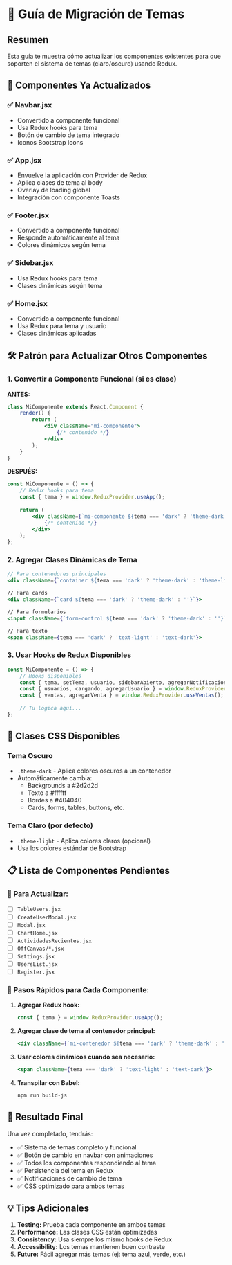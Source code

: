 # 🎨 Guía de Migración de Temas

## Resumen
Esta guía te muestra cómo actualizar los componentes existentes para que soporten el sistema de temas (claro/oscuro) usando Redux.

## 🔄 Componentes Ya Actualizados

### ✅ Navbar.jsx
- Convertido a componente funcional
- Usa Redux hooks para tema
- Botón de cambio de tema integrado
- Iconos Bootstrap Icons

### ✅ App.jsx  
- Envuelve la aplicación con Provider de Redux
- Aplica clases de tema al body
- Overlay de loading global
- Integración con componente Toasts

### ✅ Footer.jsx
- Convertido a componente funcional
- Responde automáticamente al tema
- Colores dinámicos según tema

### ✅ Sidebar.jsx
- Usa Redux hooks para tema
- Clases dinámicas según tema

### ✅ Home.jsx
- Convertido a componente funcional
- Usa Redux para tema y usuario
- Clases dinámicas aplicadas

## 🛠️ Patrón para Actualizar Otros Componentes

### 1. Convertir a Componente Funcional (si es clase)

**ANTES:**
```jsx
class MiComponente extends React.Component {
    render() {
        return (
            <div className="mi-componente">
                {/* contenido */}
            </div>
        );
    }
}
```

**DESPUÉS:**
```jsx
const MiComponente = () => {
    // Redux hooks para tema
    const { tema } = window.ReduxProvider.useApp();
    
    return (
        <div className={`mi-componente ${tema === 'dark' ? 'theme-dark' : 'theme-light'}`}>
            {/* contenido */}
        </div>
    );
};
```

### 2. Agregar Clases Dinámicas de Tema

```jsx
// Para contenedores principales
<div className={`container ${tema === 'dark' ? 'theme-dark' : 'theme-light'}`}>

// Para cards
<div className={`card ${tema === 'dark' ? 'theme-dark' : ''}`}>

// Para formularios
<input className={`form-control ${tema === 'dark' ? 'theme-dark' : ''}`} />

// Para texto
<span className={tema === 'dark' ? 'text-light' : 'text-dark'}>
```

### 3. Usar Hooks de Redux Disponibles

```jsx
const MiComponente = () => {
    // Hooks disponibles
    const { tema, setTema, usuario, sidebarAbierto, agregarNotificacion } = window.ReduxProvider.useApp();
    const { usuarios, cargando, agregarUsuario } = window.ReduxProvider.useUsuarios();
    const { ventas, agregarVenta } = window.ReduxProvider.useVentas();
    
    // Tu lógica aquí...
};
```

## 🎨 Clases CSS Disponibles

### Tema Oscuro
- `.theme-dark` - Aplica colores oscuros a un contenedor
- Automáticamente cambia:
  - Backgrounds a #2d2d2d
  - Texto a #ffffff  
  - Bordes a #404040
  - Cards, forms, tables, buttons, etc.

### Tema Claro (por defecto)
- `.theme-light` - Aplica colores claros (opcional)
- Usa los colores estándar de Bootstrap

## 📋 Lista de Componentes Pendientes

### 🔄 Para Actualizar:
- [ ] `TableUsers.jsx`
- [ ] `CreateUserModal.jsx`
- [ ] `Modal.jsx`
- [ ] `ChartHome.jsx`
- [ ] `ActividadesRecientes.jsx`
- [ ] `OffCanvas/*.jsx`
- [ ] `Settings.jsx`
- [ ] `UsersList.jsx`
- [ ] `Register.jsx`

### 🚀 Pasos Rápidos para Cada Componente:

1. **Agregar Redux hook:**
   ```jsx
   const { tema } = window.ReduxProvider.useApp();
   ```

2. **Agregar clase de tema al contenedor principal:**
   ```jsx
   <div className={`mi-contenedor ${tema === 'dark' ? 'theme-dark' : 'theme-light'}`}>
   ```

3. **Usar colores dinámicos cuando sea necesario:**
   ```jsx
   <span className={tema === 'dark' ? 'text-light' : 'text-dark'}>
   ```

4. **Transpilar con Babel:**
   ```bash
   npm run build-js
   ```

## 🎯 Resultado Final

Una vez completado, tendrás:
- ✅ Sistema de temas completo y funcional
- ✅ Botón de cambio en navbar con animaciones
- ✅ Todos los componentes respondiendo al tema
- ✅ Persistencia del tema en Redux
- ✅ Notificaciones de cambio de tema
- ✅ CSS optimizado para ambos temas

## 💡 Tips Adicionales

1. **Testing:** Prueba cada componente en ambos temas
2. **Performance:** Las clases CSS están optimizadas
3. **Consistency:** Usa siempre los mismo hooks de Redux
4. **Accessibility:** Los temas mantienen buen contraste
5. **Future:** Fácil agregar más temas (ej: tema azul, verde, etc.)
